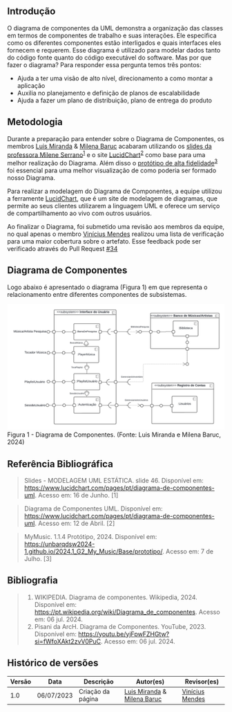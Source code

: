 ## Introdução

O diagrama de componentes da UML demonstra a organização das classes em termos de componentes de trabalho e suas interações. Ele especifica como os diferentes componentes estão interligados e quais interfaces eles fornecem e requerem. Esse diagrama é utilizado para modelar dados tanto do código fonte quanto do código executável do software. Mas por que fazer o diagrama? Para responder essa pergunta temos três pontos:

- Ajuda a ter uma visão de alto nível, direcionamento a como montar a aplicação
- Auxilia no planejamento e definição de planos de escalabilidade
- Ajuda a fazer um plano de distribuição, plano de entrega do produto

## Metodologia

Durante a preparação para entender sobre o Diagrama de Componentes, os membros [Luis Miranda](https://github.com/LuisMiranda10) & [Milena Baruc](https://github.com/MilenaBaruc) acabaram utilizando os [slides da professora Milene Serrano](https://aprender3.unb.br/pluginfile.php/2790247/mod_label/intro/Arquitetura%20e%20Desenho%20de%20Software%20-%20Aula%20Modelagem%20UML%20Est%C3%A1tica%20-%20Profa.%20Milene.pdf)<sup>[1](#referência-bibliográfica)</sup> e o site [LucidChart](https://www.lucidchart.com/pages/pt/diagrama-de-componentes-uml)<sup>[2](#referência-bibliográfica)</sup> como base para uma melhor realização do Diagrama. Além disso o [protótipo de alta fidelidade](https://unbarqdsw2024-1.github.io/2024.1_G2_My_Music/Base/prototipo/)<sup>[3](#referência-bibliográfica)</sup> foi essencial para uma melhor visualização de como poderia ser formado nosso Diagrama. 

Para realizar a modelagem do Diagrama de Componentes, a equipe utilizou a ferramente [LucidChart](https://www.lucidchart.com/pages/pt), que é um site de modelagem de diagramas, que permite ao seus clientes utilizarem a linguagem UML e oferece um serviço de compartilhamento ao vivo com outros usuários.

Ao finalizar o Diagrama, foi submetido uma revisão aos membros da equipe, no qual apenas o membro [Vinícius Mendes](https://github.com/yabamiah) realizou uma lista de verificação para uma maior cobertura sobre o artefato. Esse feedback pode ser verificado através do Pull Request  [#34](https://github.com/UnBArqDsw2024-1/2024.1_G2_My_Music/pull/34#issuecomment-2211953212)

## Diagrama de Componentes

Logo abaixo é apresentado o diagrama (Figura 1) em que representa o relacionamento entre diferentes componentes de subsistemas.

![Figura 1](../Assets/DiagramadeComponentes.png)
Figura 1 - Diagrama de Componentes. (Fonte: Luis Miranda e Milena Baruc, 2024)


## Referência Bibliográfica
> Slides - MODELAGEM UML ESTÁTICA. slide 46. Disponível em: https://www.lucidchart.com/pages/pt/diagrama-de-componentes-uml. Acesso em: 16 de Junho. [1]

> Diagrama de Componentes UML. Disponível em: https://www.lucidchart.com/pages/pt/diagrama-de-componentes-uml. Acesso em: 12 de Abril. [2]

> MyMusic. 1.1.4 Protótipo, 2024. Disponível em: https://unbarqdsw2024-1.github.io/2024.1_G2_My_Music/Base/prototipo/. Acesso em: 7 de Julho. [3]

## Bibliografia

> 1. WIKIPEDIA. Diagrama de componentes. Wikipedia, 2024. Disponível em: https://pt.wikipedia.org/wiki/Diagrama_de_componentes. Acesso em: 06 jul. 2024.
> 2. Pisani da ArcH. Diagrama de Componentes. YouTube, 2023. Disponível em: https://youtu.be/yjFpwFZHGtw?si=fWfoXAkt2zvV0PuC. Acesso em: 06 jul. 2024.

## Histórico de versões 

|   Versão  |    Data   | Descrição | Autor(es) | Revisor(es)|
| --------- | --------- | --------- | --------- | ---------- |
|   1.0   | 06/07/2023| Criação da página | [Luis Miranda](https://github.com/LuisMiranda10) & [Milena Baruc](https://github.com/MilenaBaruc) | [Vinícius Mendes](https://github.com/yabamiah)|
